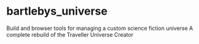 # bartlebys_universe
Build and browser tools for managing a custom science fiction universe
A complete rebuild of the Traveller Universe Creator
